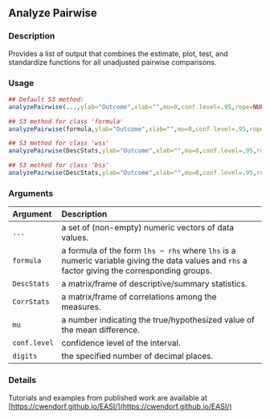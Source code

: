 ## Analyze Pairwise

### Description

Provides a list of output that combines the estimate, plot, test, and standardize functions for all unadjusted pairwise comparisons.

### Usage

```r
## Default S3 method:
analyzePairwise(...,ylab="Outcome",xlab="",mu=0,conf.level=.95,rope=NULL,values=TRUE,digits=3)

## S3 method for class 'formula'
analyzePairwise(formula,ylab="Outcome",xlab="",mu=0,conf.level=.95,rope=NULL,values=TRUE,digits=3)

## S3 method for class 'wss'
analyzePairwise(DescStats,ylab="Outcome",xlab="",mu=0,conf.level=.95,rope=NULL,values=TRUE,digits=3)

## S3 method for class 'bss'
analyzePairwise(DescStats,ylab="Outcome",xlab="",mu=0,conf.level=.95,rope=NULL,values=TRUE,digits=3)
```

### Arguments

Argument | Description
:-- | :--
```...``` | a set of (non-empty) numeric vectors of data values.
```formula``` | a formula of the form `lhs ~ rhs` where `lhs` is a numeric variable giving the data values and `rhs` a factor giving the corresponding groups.
```DescStats``` | a matrix/frame of descriptive/summary statistics.
```CorrStats``` | a matrix/frame of correlations among the measures.
```mu``` | a number indicating the true/hypothesized value of the mean difference.
```conf.level``` | confidence level of the interval.
```digits``` | the specified number of decimal places.

### Details

Tutorials and examples from published work are available at [https://cwendorf.github.io/EASI/](https://cwendorf.github.io/EASI/) 

